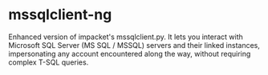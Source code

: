 # mssqlclient-ng

Enhanced version of impacket's mssqlclient.py. It lets you interact with Microsoft SQL Server (MS SQL / MSSQL) servers and their linked instances, impersonating any account encountered along the way, without requiring complex T-SQL queries.

